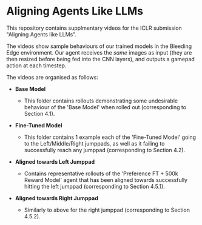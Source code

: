 # Aligning Agents Like LLMs
This repository contains supplmentary videos for the ICLR submission "Aligning Agents like LLMs".

The videos show sample behaviours of our trained models in the Bleeding Edge environment. Our agent receives the *same* images as input (they are then resized before being fed into the CNN layers), and outputs a gamepad action at each timestep.

The videos are organised as follows:

- **Base Model**
  
  - This folder contains rollouts demonstrating some undesirable behaviour of the 'Base Model' when rolled out (corresponding to Section 4.1).

- **Fine-Tuned Model**
  
  - This folder contains 1 example each of the 'Fine-Tuned Model' going to the Left/Middle/Right jumppads, as well as it failing to successfully reach any jumppad (corresponding to Section 4.2).

- **Aligned towards Left Jumppad**
  
  - Contains representative rollouts of the 'Preference FT + 500k Reward Model' agent that has been aligned towards successfully hitting the left jumppad (corresponding to Section 4.5.1).

- **Aligned towards Right Jumppad**
  
  - Similarly to above for the right jumppad (corresponding to Section 4.5.2).



